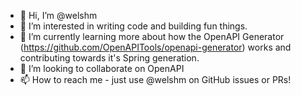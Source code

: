 - 👋 Hi, I’m @welshm
- 👀 I’m interested in writing code and building fun things.
- 🌱 I’m currently learning more about how the OpenAPI Generator (https://github.com/OpenAPITools/openapi-generator) works and contributing towards it's Spring generation.
- 💞️ I’m looking to collaborate on OpenAPI
- 📫 How to reach me - just use @welshm on GitHub issues or PRs!

<!---
welshm/welshm is a ✨ special ✨ repository because its `README.md` (this file) appears on your GitHub profile.
You can click the Preview link to take a look at your changes.
--->
